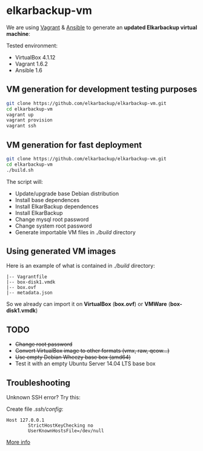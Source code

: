 elkarbackup-vm
==============

We are using [Vagrant](http://www.vagrantup.com/) & [Ansible](http://www.ansible.com/home) to generate an **updated Elkarbackup virtual machine**:

Tested environment:
 * VirtualBox 4.1.12
 * Vagrant 1.6.2
 * Ansible 1.6

VM generation for development testing purposes
---------------

```sh
git clone https://github.com/elkarbackup/elkarbackup-vm.git
cd elkarbackup-vm
vagrant up
vagrant provision
vagrant ssh
```

VM generation for fast deployment
---------------

```sh
git clone https://github.com/elkarbackup/elkarbackup-vm.git
cd elkarbackup-vm
./build.sh
```

The script will:
 * Update/upgrade base Debian distribution
 * Install base dependences
 * Install ElkarBackup dependences
 * Install ElkarBackup
 * Change mysql root password
 * Change system root password
 * Generate importable VM files in _./build_ directory


Using generated VM images
--------------------------

Here is an example of what is contained in _./build_ directory:

```
|-- Vagrantfile
|-- box-disk1.vmdk
|-- box.ovf
|-- metadata.json
```

So we already can import it on **VirtualBox** (__box.ovf__) or **VMWare** (__box-disk1.vmdk__)


TODO
------

 * ~~Change root password~~
 * ~~Convert VirtualBox image to other formats (vmx, raw, qcow...)~~
 * ~~Use empty Debian Wheezy base box (amd64)~~
 * Test it with an empty Ubuntu Server 14.04 LTS base box

Troubleshooting
-----------------

Unknown SSH error? Try this:

Create file _.ssh/config_:

```
Host 127.0.0.1
        StrictHostKeyChecking no
        UserKnownHostsFile=/dev/null
```

[More info](http://www.midwesternmac.com/blogs/jeff-geerling/fixing-ssh-unknown-error-when)
